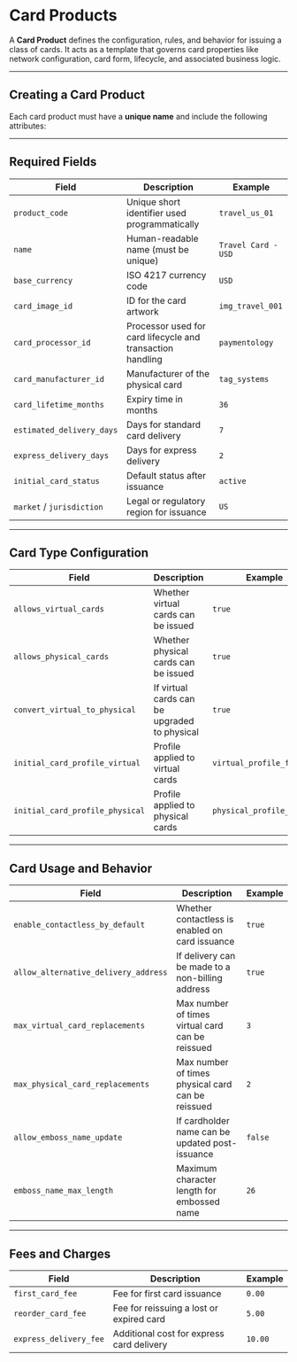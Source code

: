 # Card Products

A **Card Product** defines the configuration, rules, and behavior for issuing a class of cards. It acts as a template
that governs card properties like network configuration, card form, lifecycle, and associated business logic.

---

## Creating a Card Product

Each card product must have a **unique name** and include the following attributes:

---

## Required Fields

| Field                     | Description                                                | Example             |
|---------------------------|------------------------------------------------------------|---------------------|
| `product_code`            | Unique short identifier used programmatically              | `travel_us_01`      |
| `name`                    | Human-readable name (must be unique)                       | `Travel Card - USD` |
| `base_currency`           | ISO 4217 currency code                                     | `USD`               |
| `card_image_id`           | ID for the card artwork                                    | `img_travel_001`    |
| `card_processor_id`       | Processor used for card lifecycle and transaction handling | `paymentology`      |
| `card_manufacturer_id`    | Manufacturer of the physical card                          | `tag_systems`       |
| `card_lifetime_months`    | Expiry time in months                                      | `36`                |
| `estimated_delivery_days` | Days for standard card delivery                            | `7`                 |
| `express_delivery_days`   | Days for express delivery                                  | `2`                 |
| `initial_card_status`     | Default status after issuance                              | `active`            |
| `market` / `jurisdiction` | Legal or regulatory region for issuance                    | `US`                |

---

## Card Type Configuration

| Field                           | Description                                  | Example                   |
|---------------------------------|----------------------------------------------|---------------------------|
| `allows_virtual_cards`          | Whether virtual cards can be issued          | `true`                    |
| `allows_physical_cards`         | Whether physical cards can be issued         | `true`                    |
| `convert_virtual_to_physical`   | If virtual cards can be upgraded to physical | `true`                    |
| `initial_card_profile_virtual`  | Profile applied to virtual cards             | `virtual_profile_fx_only` |
| `initial_card_profile_physical` | Profile applied to physical cards            | `physical_profile_full`   |

---

## Card Usage and Behavior

| Field                                | Description                                       | Example |
|--------------------------------------|---------------------------------------------------|---------|
| `enable_contactless_by_default`      | Whether contactless is enabled on card issuance   | `true`  |
| `allow_alternative_delivery_address` | If delivery can be made to a non-billing address  | `true`  |
| `max_virtual_card_replacements`      | Max number of times virtual card can be reissued  | `3`     |
| `max_physical_card_replacements`     | Max number of times physical card can be reissued | `2`     |
| `allow_emboss_name_update`           | If cardholder name can be updated post-issuance   | `false` |
| `emboss_name_max_length`             | Maximum character length for embossed name        | `26`    |

---

## Fees and Charges

| Field                  | Description                               | Example |
|------------------------|-------------------------------------------|---------|
| `first_card_fee`       | Fee for first card issuance               | `0.00`  |
| `reorder_card_fee`     | Fee for reissuing a lost or expired card  | `5.00`  |
| `express_delivery_fee` | Additional cost for express card delivery | `10.00` |

